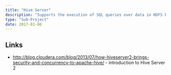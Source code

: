 ```yaml
---
title: "Hive Server"
description: "Supports the execution of SQL queries over data in HDFS based on tables defined in the Hive Metastore, as well as DDL to query and update the Hive Metastore.  Focus is on analytical (OLAP) use cases, with some support for batch updates to data.  Originally executed queries as MapReduce jobs, but significant investment from has seen support for executing queries as Spark and as Tez jobs, with work underway to support sub second query times using Tez.  Recent changes have also seen it achieve significant SQL compliance, with support for SQL:2011 analytical functions on-going.  Accepts queries over an API with JDBC and ODBC drivers available, and includes Beeline, a command line JDBC client.  Technically referred to as Hive Server 2, and was introduced in Hive 0.11 as a replacement for the original Hive Server to address a number of concurrency and security issues."
type: "Sub-Project"
date: 2017-01-06
---
```

## Links

* <http://blog.cloudera.com/blog/2013/07/how-hiveserver2-brings-security-and-concurrency-to-apache-hive/> - introduction to Hive Server 2